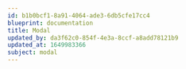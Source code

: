 ```yaml
---
id: b1b0bcf1-8a91-4064-ade3-6db5cfe17cc4
blueprint: documentation
title: Modal
updated_by: da3f62c0-854f-4e3a-8ccf-a8add78121b9
updated_at: 1649983366
subject: modal
---
```

